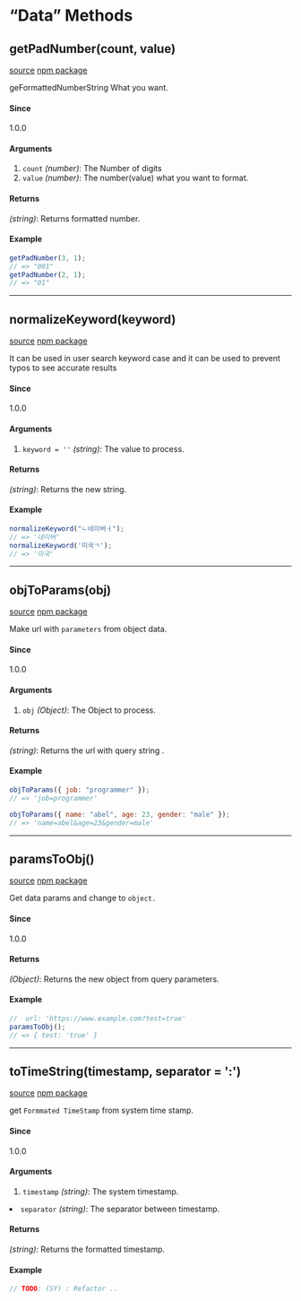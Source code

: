 # &#x201C;Data&#x201D; Methods

## getPadNumber(count, value)

<p><a href="https://github.com/emplody/spaceship/tree/develop/utils/spaceship.getPadNumber">source</a> <a href="https://www.npmjs.com/package/@emplodies/spaceship.get-pad-number">npm package</a></p>
<p>geFormattedNumberString What you want.</p>
<h4>Since</h4>
<p>1.0.0</p>
<h4>Arguments</h4>
<ol>
<li><code>count</code> <em>(number)</em>: The Number of digits</li>
<li><code>value</code> <em>(number)</em>: The number(value) what you want to format.</li>
</ol>
<h4>Returns</h4>
<p><em>(string)</em>: Returns formatted number.</p>
<h4>Example</h4>

```js
getPadNumber(3, 1);
// => "001"
getPadNumber(2, 1);
// => "01"
```

<hr>

## normalizeKeyword(keyword)

<p><a href="https://github.com/emplody/spaceship/tree/develop/utils/spaceship.normalizeKeyword">source</a> <a href="https://www.npmjs.com/package/@emplodies/spaceship.normalize-keyword">npm package</a></p>
<p>It can be used in user search keyword case and it can be used to prevent typos to see accurate results</p>

<h4>Since</h4>
<p>1.0.0</p>
<h4>Arguments</h4>
<ol>
<li><code>keyword = ''</code> <em>(string)</em>: The value to process.</li>
</ol>
<h4>Returns</h4>
<p><em>(string)</em>: Returns the new string.</p>
<h4>Example</h4>

```js
normalizeKeyword("ㄴ네이버ㅓ");
// => '네이버'
normalizeKeyword('미국ㄱ');
// => '미국'
```

<hr>

## objToParams(obj)

<p><a href="https://github.com/emplody/spaceship/tree/develop/utils/spaceship.objToParams">source</a> <a href="https://www.npmjs.com/package/@emplodies/spaceship.obj-to-params">npm package</a></p>
<p>Make url with <code>parameters</code> from object data.
</p>
<h4>Since</h4>
<p>1.0.0</p>
<h4>Arguments</h4>
<ol>
<li><code>obj</code> <em>(Object)</em>: The Object to process.</li>
</ol>
<h4>Returns</h4>
<p><em>(string)</em>: Returns the url with query string .</p>
<h4>Example</h4>

```js
objToParams({ job: "programmer" });
// => 'job=programmer'

objToParams({ name: "abel", age: 23, gender: "male" });
// => 'name=abel&age=23&gender=male'
```

<hr>

## paramsToObj()

<p><a href="https://github.com/emplody/spaceship/tree/develop/utils/spaceship.paramsToObj">source</a> <a href="https://www.npmjs.com/package/@emplodies/spaceship.params-to-obj">npm package</a></p>
<p>Get data params and change to <code>object.</code></p>

<h4>Since</h4>
<p>1.0.0</p>
<h4>Returns</h4>
<p><em>(Object)</em>: Returns the new object from query parameters.</p>
<h4>Example</h4>

```js
//  url: 'https://www.example.com?test=true'
paramsToObj();
// => { test: 'true' }
```

<hr>

## toTimeString(timestamp, separator = ':')

<p><a href="https://github.com/emplody/spaceship/tree/develop/utils/spaceship.toTimeString">source</a> <a href="https://www.npmjs.com/package/@emplodies/spaceship.to-time-string">npm package</a></p>
<p>get <code>Formmated TimeStamp</code> from system time stamp.</p>

<h4>Since</h4>
<p>1.0.0</p>
<h4>Arguments</h4>
<ol>
<li><code>timestamp</code> <em>(string)</em>: The system timestamp.</li>
</ol>
<li><code>separator</code> <em>(string)</em>: The separator between timestamp.</li>
</ol>
<h4>Returns</h4>
<p><em>(string)</em>: Returns the formatted timestamp.</p>
<h4>Example</h4>

```js
// TODO: (SY) : Refactor ..
```
